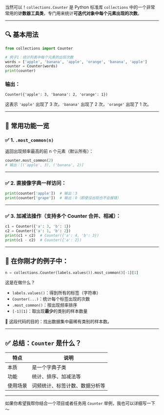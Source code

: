 当然可以！`collections.Counter` 是 Python 标准库 `collections` 中的一个非常常用的**计数器工具类**，专门用来统计**可迭代对象中每个元素出现的次数**。

---

## 🔍 基本用法

```python
from collections import Counter

# 例子1：统计列表中每个元素的出现次数
words = ['apple', 'banana', 'apple', 'orange', 'banana', 'apple']
counter = Counter(words)
print(counter)
```

### 输出：

```
Counter({'apple': 3, 'banana': 2, 'orange': 1})
```

这表示 `'apple'` 出现了 3 次，`'banana'` 出现了 2 次，`'orange'` 出现了 1 次。

---

## 🔧 常用功能一览

### ✅ 1. `.most_common(n)`
返回出现频率最高的前 n 个元素（默认所有）：

```python
counter.most_common(2)
# 输出：[('apple', 3), ('banana', 2)]
```

---

### ✅ 2. 直接像字典一样访问：

```python
print(counter['apple'])  # 输出：3
print(counter['grape'])  # 输出：0（即使没出现也不会报错）
```

---

### ✅ 3. 加减法操作（支持多个 Counter 合并、相减）：

```python
c1 = Counter({'a': 3, 'b': 1})
c2 = Counter({'a': 1, 'b': 2})
print(c1 + c2)  # Counter({'a': 4, 'b': 3})
print(c1 - c2)  # Counter({'a': 2})
```

---

## 🔁 在你刚才的例子中：

```python
n = collections.Counter(labels.values()).most_common()[-1][1]
```

这是在做什么？

- `labels.values()`：得到所有的标签（字符串）
- `Counter(...)`：统计每个标签出现的次数
- `.most_common()`：按出现频率排序
- `[-1][1]`：取出现**最少**的类别的样本数量

🚩 这段代码的目的：找出数据集中最稀有类别的样本数。

---

## ✅ 总结：`Counter` 是什么？

| 特点 | 说明 |
|------|------|
| 本质 | 是一个字典子类 |
| 功能 | 统计、排序、加减法等 |
| 使用场景 | 词频统计、标签计数、数据分析等 |

---

如果你希望我帮你结合一个项目或者任务用 `Counter` 举例，我也可以详细写一下～